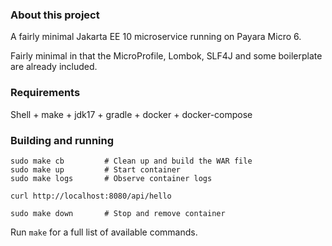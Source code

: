 ### About this project

A fairly minimal Jakarta EE 10 microservice running on Payara Micro 6.

Fairly minimal in that the MicroProfile, Lombok, SLF4J and some boilerplate are already included.

### Requirements

Shell + make + jdk17 + gradle + docker + docker-compose

### Building and running

    sudo make cb         # Clean up and build the WAR file
    sudo make up         # Start container
    sudo make logs       # Observe container logs

    curl http://localhost:8080/api/hello

    sudo make down       # Stop and remove container

Run `make` for a full list of available commands.